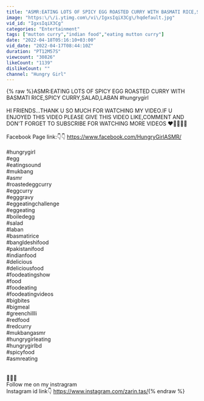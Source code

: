 ```yaml
---
title: "ASMR:EATING LOTS OF SPICY EGG ROASTED CURRY WITH BASMATI RICE,SPICY CURRY,SALAD,LABAN #hungrygirl"
image: "https:\/\/i.ytimg.com\/vi\/IgxsIqiX3Cg\/hqdefault.jpg"
vid_id: "IgxsIqiX3Cg"
categories: "Entertainment"
tags: ["mutton curry","indian food","eating mutton curry"]
date: "2022-04-18T05:16:10+03:00"
vid_date: "2022-04-17T08:44:10Z"
duration: "PT12M57S"
viewcount: "30826"
likeCount: "1139"
dislikeCount: ""
channel: "Hungry Girl"
---
```

{% raw %}ASMR:EATING LOTS OF SPICY EGG ROASTED CURRY WITH BASMATI RICE,SPICY CURRY,SALAD,LABAN #hungrygirl<br /><br />HI FRIENDS...THANK U SO MUCH FOR WATCHING MY VIDEO.IF U ENJOYED THIS VIDEO PLEASE GIVE THIS VIDEO LIKE,COMMENT AND DON'T FORGET TO SUBSCRIBE FOR WATCHING MORE VIDEOS ❤💙💚💛💜 <br /><br />Facebook Page link:👇👇 <a rel="nofollow" target="blank" href="https://www.facebook.com/HungryGirlASMR/">https://www.facebook.com/HungryGirlASMR/</a><br /><br />#hungrygirl <br />#egg   <br />#eatingsound  <br />#mukbang<br />#asmr<br />#roastedeggcurry<br />#eggcurry<br />#egggravy<br />#eggeatingchallenge<br />#eggeating<br />#boiledegg<br />#salad<br />#laban<br />#basmatirice<br />#bangldeshifood<br />#pakistanifood <br />#indianfood  <br />#delicious <br />#deliciousfood  <br />#foodeatingshow <br />#food<br />#foodeating <br />#foodeatingvideos         <br />#bigbites  <br />#bigmeal <br />#greenchillli  <br />#redfood   <br />#redcurry  <br />#mukbangasmr  <br />#hungrygirleating <br />#hungrygirlbd <br />#spicyfood<br />#asmreating<br /> <br /><br />🌺🌺🌺<br />Follow me on my instragram <br />Instagram id link👇 <a rel="nofollow" target="blank" href="https://www.instagram.com/zarin.tas/">https://www.instagram.com/zarin.tas/</a>{% endraw %}
